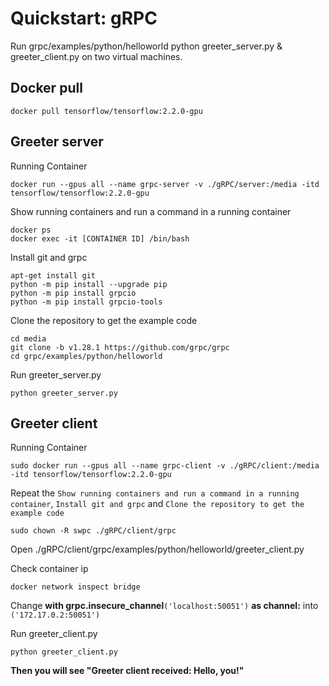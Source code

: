 # Quickstart: gRPC
Run grpc/examples/python/helloworld python greeter_server.py &amp; greeter_client.py on two virtual machines.

## Docker pull
```
docker pull tensorflow/tensorflow:2.2.0-gpu
```

## Greeter server
Running Container
```
docker run --gpus all --name grpc-server -v ./gRPC/server:/media -itd tensorflow/tensorflow:2.2.0-gpu
```

Show running containers and run a command in a running container
```
docker ps
docker exec -it [CONTAINER ID] /bin/bash
```

Install git and grpc
```
apt-get install git
python -m pip install --upgrade pip
python -m pip install grpcio
python -m pip install grpcio-tools
```

Clone the repository to get the example code
```
cd media
git clone -b v1.28.1 https://github.com/grpc/grpc
cd grpc/examples/python/helloworld
```

Run greeter_server.py
```
python greeter_server.py
```

## Greeter client
Running Container
```
sudo docker run --gpus all --name grpc-client -v ./gRPC/client:/media -itd tensorflow/tensorflow:2.2.0-gpu
```

Repeat the `Show running containers and run a command in a running container`, `Install git and grpc` and `Clone the repository to get the example code`

```
sudo chown -R swpc ./gRPC/client/grpc
```

Open ./gRPC/client/grpc/examples/python/helloworld/greeter_client.py

Check container ip
```
docker network inspect bridge
```

Change **with grpc.insecure_channel**`('localhost:50051')` **as channel:** into `('172.17.0.2:50051')`

Run greeter_client.py
```
python greeter_client.py
```

**Then you will see "Greeter client received: Hello, you!"**
